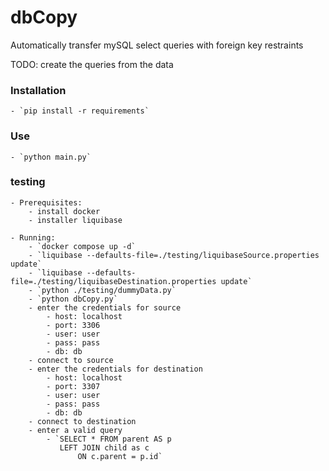 # dbCopy
Automatically transfer mySQL select queries with foreign key restraints


TODO:
create the queries from the data

### Installation

    - `pip install -r requirements`

### Use

    - `python main.py`

### testing

    - Prerequisites:
        - install docker
        - installer liquibase

    - Running:
        - `docker compose up -d`
        - `liquibase --defaults-file=./testing/liquibaseSource.properties update`
        - `liquibase --defaults-file=./testing/liquibaseDestination.properties update`
        - `python ./testing/dummyData.py`
        - `python dbCopy.py`
        - enter the credentials for source
            - host: localhost
            - port: 3306
            - user: user
            - pass: pass
            - db: db
        - connect to source
        - enter the credentials for destination
            - host: localhost
            - port: 3307
            - user: user
            - pass: pass
            - db: db
        - connect to destination
        - enter a valid query
            - `SELECT * FROM parent AS p
               LEFT JOIN child as c
                   ON c.parent = p.id`



